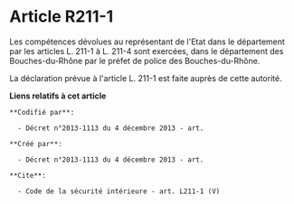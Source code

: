 # Article R211-1

Les compétences dévolues au représentant de l'Etat dans le département par les articles L. 211-1 à L. 211-4 sont exercées,
dans le département des Bouches-du-Rhône par le préfet de police des Bouches-du-Rhône. 

La déclaration prévue à l'article L. 211-1 est faite auprès de cette autorité.

**Liens relatifs à cet article**

	**Codifié par**:

	  - Décret n°2013-1113 du 4 décembre 2013 - art.

	**Créé par**:

	  - Décret n°2013-1113 du 4 décembre 2013 - art.

	**Cite**:

	  - Code de la sécurité intérieure - art. L211-1 (V)
